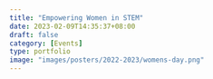 ```yaml
---
title: "Empowering Women in STEM"
date: 2023-02-09T14:35:37+08:00
draft: false
category: [Events]
type: portfolio
image: "images/posters/2022-2023/womens-day.png"
---
```

